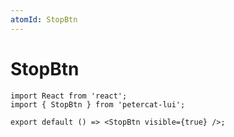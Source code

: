 ```yaml
---
atomId: StopBtn
---
```


# StopBtn
``` tsx
import React from 'react';
import { StopBtn } from 'petercat-lui';

export default () => <StopBtn visible={true} />;
```

